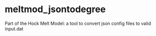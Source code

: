 meltmod_jsontodegree
====================

Part of the Hock Melt Model: a tool to convert json config files to valid input.dat